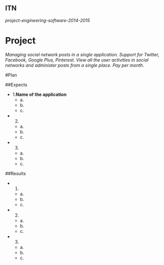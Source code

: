 ## ITN
_project-engineering-software-2014-2015_

# Project

_Managing social network posts in a single application. Support for Twitter, Facebook, Google Plus, Pinterest. View all the user activities in social networks and administer posts from a single place. Pay per month._

#Plan

##Expects

* 1.__Name of the application__
    * a.
    * b.
    * c.
* 2.
    * a.
    * b.
    * c.
* 3.
    * a.
    * b.
    * c.

##Results

* 1.
    * a.
    * b.
    * c.
* 2.
    * a.
    * b.
    * c.
* 3.
    * a.
    * b.
    * c.
